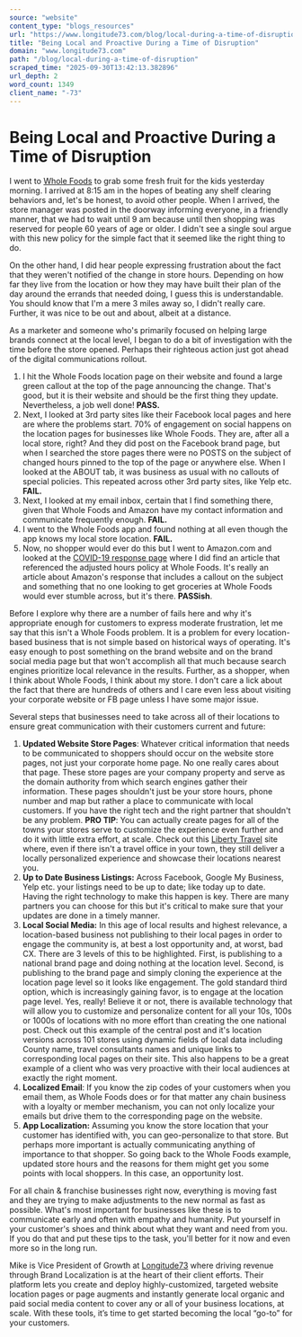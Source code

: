 ```yaml
---
source: "website"
content_type: "blogs_resources"
url: "https://www.longitude73.com/blog/local-during-a-time-of-disruption"
title: "Being Local and Proactive During a Time of Disruption"
domain: "www.longitude73.com"
path: "/blog/local-during-a-time-of-disruption"
scraped_time: "2025-09-30T13:42:13.382896"
url_depth: 2
word_count: 1349
client_name: "-73"
---
```


# Being Local and Proactive During a Time of Disruption

I went to [Whole Foods](https://www.wholefoodsmarket.com/) to grab some fresh fruit for the kids yesterday morning. I arrived at 8:15 am in the hopes of beating any shelf clearing behaviors and, let's be honest, to avoid other people. When I arrived, the store manager was posted in the doorway informing everyone, in a friendly manner, that we had to wait until 9 am because until then shopping was reserved for people 60 years of age or older. I didn't see a single soul argue with this new policy for the simple fact that it seemed like the right thing to do.

On the other hand, I did hear people expressing frustration about the fact that they weren't notified of the change in store hours. Depending on how far they live from the location or how they may have built their plan of the day around the errands that needed doing, I guess this is understandable. You should know that I'm a mere 3 miles away so, I didn't really care. Further, it was nice to be out and about, albeit at a distance.

As a marketer and someone who's primarily focused on helping large brands connect at the local level, I began to do a bit of investigation with the time before the store opened. Perhaps their righteous action just got ahead of the digital communications rollout.  

1.  I hit the Whole Foods location page on their website and found a large green callout at the top of the page announcing the change. That's good, but it is their website and should be the first thing they update. Nevertheless, a job well done! **PASS.**  
2.  Next, I looked at 3rd party sites like their Facebook local pages and here are where the problems start. 70% of engagement on social happens on the location pages for businesses like Whole Foods. They are, after all a local store, right? And they did post on the Facebook brand page, but when I searched the store pages there were no POSTS on the subject of changed hours pinned to the top of the page or anywhere else. When I looked at the ABOUT tab, it was business as usual with no callouts of special policies. This repeated across other 3rd party sites, like Yelp etc. **FAIL.**  
3.  Next, I looked at my email inbox, certain that I find something there, given that Whole Foods and Amazon have my contact information and communicate frequently enough. **FAIL.**  
4.  I went to the Whole Foods app and found nothing at all even though the app knows my local store location. **FAIL.**  
5.  Now, no shopper would ever do this but I went to Amazon.com and looked at the [COVID-19 response page](https://blog.aboutamazon.com/company-news/amazons-actions-to-help-employees-communities-and-customers-affected-by-covid-19/?_encoding=UTF8&token=GW&utm_content=COVID-19_roundup&utm_medium=swm&utm_source=gateway&utm_term=gw03162020&ref_=nav_swm_cov_19_swm_test&pf_rd_p=2590d24c-a192-4a87-8f9b-dc4a35b31753&pf_rd_s=nav-sitewide-msg-text&pf_rd_t=4201&pf_rd_i=navbar-4201&pf_rd_m=ATVPDKIKX0DER&pf_rd_r=1236QMG1RP1B5F2XQ935) where I did find an article that referenced the adjusted hours policy at Whole Foods. It's really an article about Amazon's response that includes a callout on the subject and something that no one looking to get groceries at Whole Foods would ever stumble across, but it's there. **PASSish**.

Before I explore why there are a number of fails here and why it's appropriate enough for customers to express moderate frustration, let me say that this isn't a Whole Foods problem. It is a problem for every location-based business that is not simple based on historical ways of operating. It's easy enough to post something on the brand website and on the brand social media page but that won't accomplish all that much because search engines prioritize local relevance in the results. Further, as a shopper, when I think about Whole Foods, I think about my store. I don't care a lick about the fact that there are hundreds of others and I care even less about visiting your corporate website or FB page unless I have some major issue.

Several steps that businesses need to take across all of their locations to ensure great communication with their customers current and future:

1.  **Updated Website Store Pages**: Whatever critical information that needs to be communicated to shoppers should occur on the website store pages, not just your corporate home page. No one really cares about that page. These store pages are your company property and serve as the domain authority from which search engines gather their information. These pages shouldn't just be your store hours, phone number and map but rather a place to communicate with local customers. If you have the right tech and the right partner that shouldn't be any problem. **PRO TIP**: You can actually create pages for all of the towns your stores serve to customize the experience even further and do it with little extra effort, at scale. Check out this [Liberty Travel](https://expo.libertytravel.com/short-hills-nj/) site where, even if there isn't a travel office in your town, they still deliver a locally personalized experience and showcase their locations nearest you.
2.  **Up to Date Business Listings:** Across Facebook, Google My Business, Yelp etc. your listings need to be up to date; like today up to date. Having the right technology to make this happen is key. There are many partners you can choose for this but it's critical to make sure that your updates are done in a timely manner.
3.  **Local Social Media:** In this age of local results and highest relevance, a location-based business not publishing to their local pages in order to engage the community is, at best a lost opportunity and, at worst, bad CX. There are 3 levels of this to be highlighted. First, is publishing to a national brand page and doing nothing at the location level. Second, is publishing to the brand page and simply cloning the experience at the location page level so it looks like engagement. The gold standard third option, which is increasingly gaining favor, is to engage at the location page level. Yes, really! Believe it or not, there is available technology that will allow you to customize and personalize content for all your 10s, 100s or 1000s of locations with no more effort than creating the one national post. Check out this example of the central post and it's location versions across 101 stores using dynamic fields of local data including County name, travel consultants names and unique links to corresponding local pages on their site. This also happens to be a great example of a client who was very proactive with their local audiences at exactly the right moment.  
4.  **Localized Email**: If you know the zip codes of your customers when you email them, as Whole Foods does or for that matter any chain business with a loyalty or member mechanism, you can not only localize your emails but drive them to the corresponding page on the website.
5.  **App Localization:** Assuming you know the store location that your customer has identified with, you can geo-personalize to that store. But perhaps more important is actually communicating anything of importance to that shopper. So going back to the Whole Foods example, updated store hours and the reasons for them might get you some points with local shoppers. In this case, an opportunity lost.

For all chain & franchise businesses right now, everything is moving fast and they are trying to make adjustments to the new normal as fast as possible. What's most important for businesses like these is to communicate early and often with empathy and humanity. Put yourself in your customer's shoes and think about what they want and need from you. If you do that and put these tips to the task, you'll better for it now and even more so in the long run.

Mike is Vice President of Growth at [Longitude73](https://www.longitude73.com/) where driving revenue through Brand Localization is at the heart of their client efforts. Their platform lets you create and deploy highly-customized, targeted website location pages or page augments and instantly generate local organic and paid social media content to cover any or all of your business locations, at scale. With these tools, it’s time to get started becoming the local “go-to” for your customers.